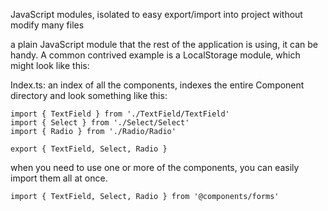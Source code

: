 JavaScript modules, isolated to easy export/import into project without modify many files

a plain JavaScript module that the rest of the application is using, it can be handy. A common contrived example is a LocalStorage module, which might look like this:

Index.ts: an index of all the components, indexes the entire Component directory and look something like this:

```
import { TextField } from './TextField/TextField'
import { Select } from './Select/Select'
import { Radio } from './Radio/Radio'

export { TextField, Select, Radio }
```

when you need to use one or more of the components, you can easily import them all at once.

```
import { TextField, Select, Radio } from '@components/forms'
```
